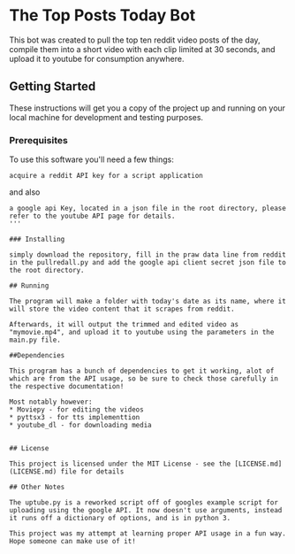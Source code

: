 # The Top Posts Today Bot

This bot was created to pull the top ten reddit video posts of the day, compile them into a short video with each clip limited at 30 seconds, and upload it to youtube for consumption anywhere. 

## Getting Started

These instructions will get you a copy of the project up and running on your local machine for development and testing purposes.

### Prerequisites

To use this software you'll need a few things:
```
acquire a reddit API key for a script application
```
and also
```
a google api Key, located in a json file in the root directory, please refer to the youtube API page for details. 
'''

### Installing

simply download the repository, fill in the praw data line from reddit in the pullredall.py and add the google api client secret json file to the root directory. 

## Running

The program will make a folder with today's date as its name, where it will store the video content that it scrapes from reddit.

Afterwards, it will output the trimmed and edited video as "mymovie.mp4", and upload it to youtube using the parameters in the main.py file. 

##Dependencies

This program has a bunch of dependencies to get it working, alot of which are from the API usage, so be sure to check those carefully in the respective documentation!

Most notably however:
* Moviepy - for editing the videos
* pyttsx3 - for tts implementtion
* youtube_dl - for downloading media


## License

This project is licensed under the MIT License - see the [LICENSE.md](LICENSE.md) file for details

## Other Notes

The uptube.py is a reworked script off of googles example script for uploading using the google API. It now doesn't use arguments, instead it runs off a dictionary of options, and is in python 3.

This project was my attempt at learning proper API usage in a fun way. Hope someone can make use of it!
